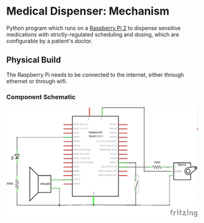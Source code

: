 # Medical Dispenser: Mechanism

Python program which runs on a [Raspberry Pi 2](https://www.raspberrypi.org/products/raspberry-pi-2-model-b/) to dispense sensitive medications with strictly-regulated scheduling and dosing, which are configurable by a patient's doctor.

## Physical Build

The Raspberry Pi needs to be connected to the internet, either through ethernet or through wifi.

### Component Schematic

![Main mechanism schematic](schematics/schematic.png)
